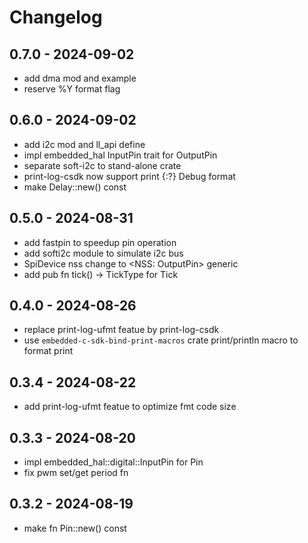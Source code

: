 # Changelog

## 0.7.0 - 2024-09-02

 - add dma mod and example
 - reserve %Y format flag

## 0.6.0 - 2024-09-02

 - add i2c mod and ll_api define
 - impl embedded_hal InputPin trait for OutputPin
 - separate soft-i2c to stand-alone crate
 - print-log-csdk now support print {:?} Debug format
 - make Delay::new() const

## 0.5.0 - 2024-08-31

- add fastpin to speedup pin operation
- add softi2c module to simulate i2c bus
- SpiDevice nss change to <NSS: OutputPin> generic
- add pub fn tick() -> TickType for Tick

## 0.4.0 - 2024-08-26

- replace print-log-ufmt featue by print-log-csdk
- use `embedded-c-sdk-bind-print-macros` crate print/println macro to format print

## 0.3.4 - 2024-08-22

- add print-log-ufmt featue to optimize fmt code size

## 0.3.3 - 2024-08-20

- impl embedded_hal::digital::InputPin for Pin<Alternate>
- fix pwm set/get period fn

## 0.3.2 - 2024-08-19

- make fn Pin::new() const
